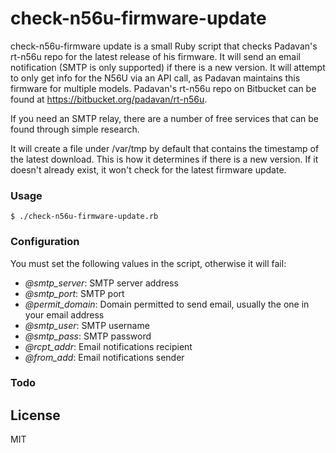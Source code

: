 # check-n56u-firmware-update

check-n56u-firmware update is a small Ruby script that checks Padavan's rt-n56u repo for the latest release of his firmware. It will send an email notification (SMTP is only supported) if there is a new version. It will attempt to only get info for the N56U via an API call, as Padavan maintains this firmware for multiple models. Padavan's rt-n56u repo on Bitbucket can be found at https://bitbucket.org/padavan/rt-n56u.

If you need an SMTP relay, there are a number of free services that can be found through simple research.

It will create a file under /var/tmp by default that contains the timestamp of the latest download. This is how it determines if there is a new version. If it doesn't already exist, it won't check for the latest firmware update.

### Usage
```$ ./check-n56u-firmware-update.rb```

### Configuration
You must set the following values in the script, otherwise it will fail:
- *@smtp_server*: SMTP server address
- *@smtp_port*: SMTP port
- *@permit_domain*: Domain permitted to send email, usually the one in your email address
- *@smtp_user*: SMTP username
- *@smtp_pass*: SMTP password
- *@rcpt_addr*: Email notifications recipient
- *@from_add*: Email notifications sender

### Todo

License
---
MIT
